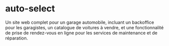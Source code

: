 # auto-select
Un site web complet pour un garage automobile, incluant un backoffice pour les garagistes, un catalogue de voitures à vendre, et une fonctionnalité de prise de rendez-vous en ligne pour les services de maintenance et de réparation.
